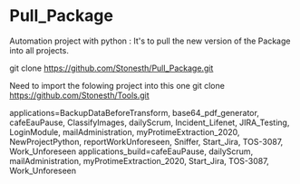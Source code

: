 # Pull_Package
Automation project with python :
It's to pull the new version of the Package into all projects.

git clone https://github.com/Stonesth/Pull_Package.git

Need to import the folowing project into this one 
git clone https://github.com/Stonesth/Tools.git


applications=BackupDataBeforeTransform, base64_pdf_generator, cafeEauPause, ClassifyImages, dailyScrum, Incident_Lifenet, JIRA_Testing, LoginModule, mailAdministration, myProtimeExtraction_2020, NewProjectPython, reportWorkUnforeseen, Sniffer, Start_Jira, TOS-3087, Work_Unforeseen
applications_build=cafeEauPause, dailyScrum, mailAdministration, myProtimeExtraction_2020, Start_Jira, TOS-3087, Work_Unforeseen